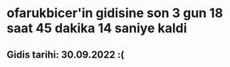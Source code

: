 # ofarukbicer'in gidisine son 3 gun 18 saat 45 dakika 14 saniye kaldi

## Gidis tarihi: 30.09.2022 :(